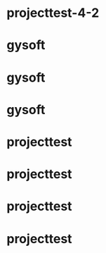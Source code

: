 # projecttest-4-2
# gysoft
# gysoft
# gysoft
# projecttest
# projecttest
# projecttest
# projecttest
